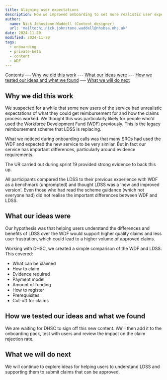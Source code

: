 ```yaml
---
title: Aligning user expectations
description: How we improved onboarding to set more realistic user expectations of the service.
author:
  name: Nick Johnstone-Waddell (Content designer)
  url: 'mailto:hi.nick.johnstone.waddell@nhsbsa.nhs.uk'
date: 2024-11-20
modified: 2024-11-20
tags:
  - onboarding
  - private-beta
  - content
  - WDF
---
```


Contents
--- [Why we did this work](#why-we-did-this-work)
--- [What our ideas were](#what-our-ideas-were)
--- [How we tested our ideas and what we found](#how-we-tested-our-ideas-and-what-we-found)
--- [What we will do next](#what-we-will-do-next)

## Why we did this work

We suspected for a while that some new users of the service had unrealistic expectations of what they could get reimbursement for and how the claims process worked. We thought this was particularly likely for people who'd used the Workforce Development Fund (WDF) previously. This is the legacy reimbursement scheme that LDSS is replacing.

What we noticed during onboarding calls was that many SROs had used the WDF and expected the new service to be very similar. But in fact our service has important differences, particularly around evidence requirements.

The UR carried out during sprint 19 provided strong evidence to back this up.

All participants compared the LDSS to their previous experience with WDF as a benchmark (unprompted) and thought LDSS was a 'new and improved version'. Even those who had read the scheme guidance (which not everyone had) did not realise the important differences between WDF and LDSS.

## What our ideas were

Our hypothesis was that helping users understand the differences and benefits of LDSS over the WDF would support higher quality claims and less user frustration, which could lead to a higher volume of approved claims.

Working with DHSC, we created a simple comparison of the WDF and LDSS. This covered:

* What can be claimed​
* How to claim​
* Evidence required​
* Payment model​
* Amount of funding​
* How to register​
* Prerequisites​
* Cut-off for claims

## How we tested our ideas and what we found

We are waiting for DHSC to sign off this new content. We'll then add it to the onboarding pack, test with users and review the impact on the claim rejection rate.

## What we will do next

We will continue to explore ideas for helping users to understand LDSS and supporting them to submit claims that can be approved.